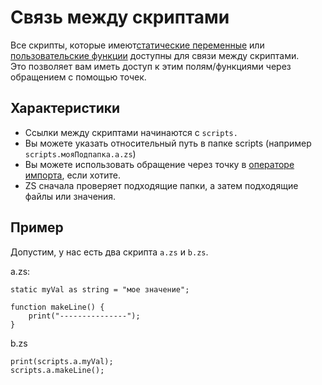 # Связь между скриптами

Все скрипты, которые имеют[статические переменные](/AdvancedFunctions/Global_Static_Variables/) или [пользовательские функции](/AdvancedFunctions/Custom_Functions/) доступны для связи между скриптами.  
Это позволяет вам иметь доступ к этим полям/функциями через обращением с помощью точек.

## Характеристики

- Ссылки между скриптами начинаются с `scripts.`
- Вы можете указать относительный путь в папке scripts (например `scripts.мояПодпапка.a.zs`)
- Вы можете использовать обращение через точку в [операторе импорта](/AdvancedFunctions/Import/), если хотите.
- ZS сначала проверяет подходящие папки, а затем подходящие файлы или значения.

## Пример

Допустим, у нас есть два скрипта `a.zs` и `b.zs`.

a.zs:

```zenscript
static myVal as string = "мое значение";

function makeLine() {
    print("---------------");
}
```

b.zs

```zenscript
print(scripts.a.myVal);
scripts.a.makeLine();
```